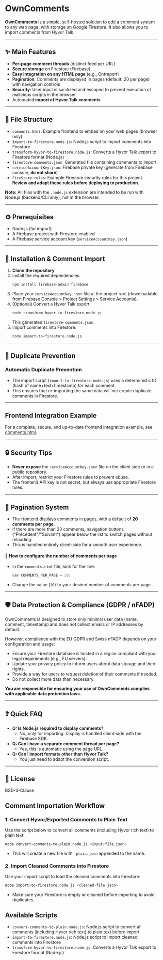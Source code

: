 # OwnComments

**OwnComments** is a simple, self-hosted solution to add a comment system to any web page, with storage on Google Firestore. It also allows you to import comments from Hyvor Talk.

---

## ✨ Main Features
- **Per-page comment threads** (distinct feed per URL)
- **Secure storage** on Firestore (Firebase)
- **Easy integration on any HTML page** (e.g., Ontraport)
- **Pagination**: Comments are displayed in pages (default: 20 per page) with navigation controls
- **Security**: User input is sanitized and escaped to prevent execution of malicious scripts in the browser
- Automated **import of Hyvor Talk comments**

---

## 📁 File Structure
- `comments.html`: Example frontend to embed on your web pages (browser only)
- `import-to-firestore.node.js`: Node.js script to import comments into Firestore
- `transform-hyvor-to-firestore.node.js`: Converts a Hyvor Talk export to Firestore format (Node.js)
- `firestore-comments.json`: Generated file containing comments to import
- `serviceAccountKey.json`: Firebase private key (generate from Firebase console, **do not share**)
- `FireStore.rules`: Example Firestore security rules for this project. **Review and adapt these rules before deploying to production.**

**Note:** All files with the `.node.js` extension are intended to be run with Node.js (backend/CLI only), not in the browser.

---

## ⚙️ Prerequisites
- Node.js (for import)
- A Firebase project with Firestore enabled
- A Firebase service account key (`serviceAccountKey.json`)

---

## 🚀 Installation & Comment Import

1. **Clone the repository**
2. Install the required dependencies:
   ```sh
   npm install firebase-admin firebase
   ```
3. Place your `serviceAccountKey.json` file at the project root (downloadable from Firebase Console > Project Settings > Service Accounts).
4. (Optional) Convert a Hyvor Talk export:
   ```sh
   node transform-hyvor-to-firestore.node.js
   ```
   This generates `firestore-comments.json`.
5. Import comments into Firestore:
   ```sh
   node import-to-firestore.node.js
   ```

---

## 🧹 Duplicate Prevention

### Automatic Duplicate Prevention
- The import script (`import-to-firestore.node.js`) uses a deterministic ID (hash of name+text+timestamp) for each comment.
- This ensures that re-importing the same data will not create duplicate comments in Firestore.

---

## Frontend Integration Example

For a complete, secure, and up-to-date frontend integration example, see [comments.html](./comments.html).

---

## 🔒 Security Tips
- **Never expose** the `serviceAccountKey.json` file on the client side or in a public repository.
- After import, restrict your Firestore rules to prevent abuse.
- The frontend API key is not secret, but always use appropriate Firestore rules.

---

## 📄 Pagination System
- The frontend displays comments in pages, with a default of **20 comments per page**.
- If there are more than 20 comments, navigation buttons ("Précédent"/"Suivant") appear below the list to switch pages without reloading.
- This is handled entirely client-side for a smooth user experience.

#### 🔧 How to configure the number of comments per page
- In the `comments.html` file, look for the line:
  ```js
  var COMMENTS_PER_PAGE = 20;
  ```
- Change the value (`20`) to your desired number of comments per page.

---

## 🛡️ Data Protection & Compliance (GDPR / nFADP)

OwnComments is designed to store only minimal user data (name, comment, timestamp) and does not collect emails or IP addresses by default.

However, compliance with the EU GDPR and Swiss nFADP depends on your configuration and usage:
- Ensure your Firestore database is hosted in a region compliant with your legal requirements (e.g., EU servers).
- Update your privacy policy to inform users about data storage and their rights.
- Provide a way for users to request deletion of their comments if needed.
- Do not collect more data than necessary.

**You are responsible for ensuring your use of OwnComments complies with applicable data protection laws.**

---

## ❓ Quick FAQ
- **Q: Is Node.js required to display comments?**
  - No, only for importing. Display is handled client-side with the Firebase SDK.
- **Q: Can I have a separate comment thread per page?**
  - Yes, this is automatic using the page URL.
- **Q: Can I import formats other than Hyvor Talk?**
  - You just need to adapt the conversion script.

---

## 📝 License
BSD-3-Clause

## Comment Importation Workflow

### 1. Convert Hyvor/Exported Comments to Plain Text
Use the script below to convert all comments (including Hyvor rich text) to plain text:

```sh
node convert-comments-to-plain.node.js <input-file.json>
```
- This will create a new file with `-plain.json` appended to the name.

### 2. Import Cleaned Comments into Firestore
Use your import script to load the cleaned comments into Firestore:

```sh
node import-to-firestore.node.js <cleaned-file.json>
```
- Make sure your Firestore is empty or cleaned before importing to avoid duplicates.

## Available Scripts

- `convert-comments-to-plain.node.js`: Node.js script to convert all comments (including Hyvor rich text) to plain text before import
- `import-to-firestore.node.js`: Node.js script to import cleaned comments into Firestore
- `transform-hyvor-to-firestore.node.js`: Converts a Hyvor Talk export to Firestore format (Node.js)